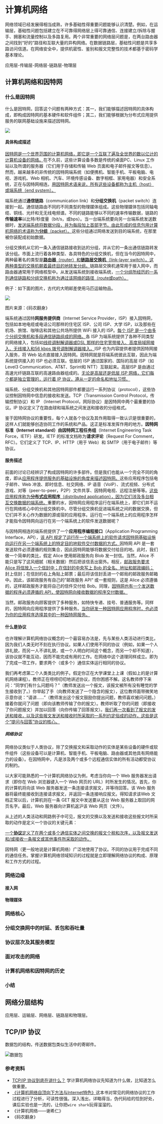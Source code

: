 # 计算机网络

网络领域已经发展得相当成熟，许多基础性得重要问题能够认识清楚。例如，在运输层，基础性问题包括建立在不可靠得网络层上得可靠通信、连接建立/拆除与握手、拥塞和流量控制以及多路复用。两个非常重要的网络层问题是，在两台路由器之间找到“好的”路径和互联大量的异构网络。在数据链路层，基础性问题是共享多路访问信道。在网络安全中，提供机密性、鉴别和报文完整性的技术都基于密码学基本理论。

应用层-传输层-网络层-链路层-物理层

## 计算机网络和因特网

### 什么是因特网

什么是因特网，回答这个问题有两种方式：其一，我们能够描述因特网的具体构成，即构成因特网的基本硬件和软件组件；其二，我们能够根据为分布式应用提供服务的联网基础设施来描述因特网。

![](../.vuepress/public/images/internet-component.png)

#### 具体构成描述

<u>因特网是一个世界范围的计算机网络，即它是一个互联了遍及全世界的数以亿计的计算机设备的网络。</u>在不久前，这些计算设备多数是传统的桌面PC、Linux 工作站以及所谓的服务器（它们用于存储和传输 Web 页面和电子邮件报文等信息）。然而，越来越多的非传统的因特网端系统（如便携机、智能手机、平板电脑、电视、游戏机、Web 相机、汽车、环境传感设备、数字相框、家用电器）和安全系统，正在与因特网相连。<u>用因特网术语来说，所有这些设备都称为主机（host）或端系统（end system）。</u>

端系统通过**通信链路**（communication link）和**分组交换机**（packet switch）连接到一起。通信链路由不同的不同类型的物理媒体组成。这些物理媒体包括同轴电缆、铜线、光纤和无无线电频谱。不同的链路能够以不同的速率传输数据，链路的**传输速率**以比特/秒度量（bit/s，或bps）。当一台端系统要向另一台端系统发送数据时，<u>发送端系统将数据分段，并为每段加上首部字节。由此形成的信息包用计算机网络的术语称为**分组**（packet）。</u>这些分组通过网络发送到目的端系统，在那里被你装配成初始数据。

分组交换机从它的一条入通信链路接收到达的分组，并从它的一条出通信链路转发该分组。市面上流行着各种类型、各具特色的分组交换机，但在当今的因特网中，两种最著名的类型是<u>**路由器**（router）和**链路层交换机**（link-layer switch）。这两种类型的交换机朝着最终目的地转发分组。</u>链路层交换机通常用于接入网中，而路由器通常用于网络核型中。从发送端系统到接收端系统，<u>一个分组所经历的一系列通信链路和分组交换机称为通过该网络的路径（route或path）。</u>

例子：如下面的图片，古代的大明邮差使用马匹运输物品。

![](../.vuepress/public/images/tcp-ip-visualization.png)

图片来源：《码农翻身》

端系统通过因特**网服务提供商**（Internet Service Provider，ISP）接入因特网，包括如本地电缆或电话公司那样的住宅区 ISP、公司 ISP、大学 ISP，以及那些在机场、旅馆、咖啡店和其他公共场所提供 WiFi 接入的 ISP。<u>每个 ISP 是一个由多个分组交换机和多段通信链路组成的网络。</u>各 ISP 为端系统提供了各种不同类型的网络接入，包括如<u>线缆调制解调器或DSL 那样的住宅宽带接入、高度局域网接入、无线接入和56 kbps 拨号调制解调器接入。</u>ISP 也为内容提供者提供因特网接入服务，将 Web 站点直接接入因特网。因特网就是将端系统彼此互联，因此为端系统提供接入的 ISP 也必须互联。低层的 ISP 通过国家的、国际的高层 ISP（如 Level3 Communication、AT&T、Sprint和 NTT）互联起来。高层ISP 是由通过高速光纤链路互联的高速路由器组成的。<u>无论是高层还是低层 ISP 网络，它们每个都是独立管理的，运行着 IP 协议，遵从一定的命名和地址习惯。</u>

端系统、分组交换机和其他因特网部件都要运行一系列协议（protocol），这些协议控制因特网中信息的接收和发送。TCP（Transmission Control Protocol，传输控制协议）和 IP （Internet Protocol，网际协议）是因特网中两个最重要的协议。IP 协议定义了在路由球和端系统之间发送和接收的分组格式。

鉴于因特网协议的重要性，每个人就各个协议及其作用取得一致认识是很重要的，这样人们就能够创造协同工作的系统和产品。这正是标准发挥作用的地方。**因特网标准（Internet standard）**由**因特网工程任务组**（Internet Engineering Task Force，IETF）研发。IETF 的标准文档称为**请求评论**（Request For Comment，RFC）。它们定义了 TCP、IP、HTTP（用于 Web）和 SMTP（用于电子邮件）等协议。

#### 服务描述

前面的讨论已经辨识了构成因特网的许多部件。但是我们也能从一个完全不同的角度，即从<u>应用程序提供服务的基础设施的角度来描述因特网。</u>这些应用程序包括电子邮件、Web 冲浪、即时信息、社交网络、IP 语音（VoIP）、流式视频、分布式游戏、对等（peer-to-peer，P2P）文件共享、因特网电视、远程注册等等。<u>这些应用程序称为**分布式应用程序**（distributed application），因为它们涉及多台相互交换数据的端系统。</u>重要的水，因特网应用程序运行在端系统上，即它们并不运行在网络核心中的分组交换机中。尽管分组交换机促进端系统之间的数据交换，但它们并不关心作为数据的源或宿的应用程序。运行在一个端系统上的应用程序怎样才能指令因特网向运行在另一个端系统上的软件发送数据呢？

与因特网相连的端系统提供了一个**应用程序编程接口**（Application Programming Interface，API），<u>该 API 规定了运行在一个端系统上的软件请求因特网基础设施向运行在另一个端系统上的特定目的地软件交付数据的方式。</u>因特网 API 是一套发送软件必须遵循的规则集合，因此因特网能够将数据交付给目的地。此时，我们做一个简单的类比，假定 Alice 使用邮政服务向 Blob 发一封信。当然，Alice 不能只是写了这风细腻（相关数据）然后把该信丢出窗外。相反，<u>邮政服务要求 Alice 将信放入一个信封中；在信封的中央写上 Bob 的全名、地址和邮政编码；</u>封上信封；在信封的右上角贴上邮票；最后将该信封丢进一个邮局的邮政服务邮箱中。因此，该邮政服务有自己的”邮政服务 API“ 或一套规则，这是 Alice 必须遵循的，这样邮政服务才能将自己的信件交付给 Bob。同理，<u>因特网也有一个发送数据的程序必须遵循的 API，使因特网向接收数据的程序交付数据。</u>

当然，邮政服务向顾客提供了多种服务，如特快专递、挂号、普通服务等。同样的，因特网向应用程序提供了多种服务。<u>当你研发一种因特网应用程序时，也必须为你的应用程序选择其中的一种因特网服务。</u>

#### 什么是协议

也许理解计算机网络协议概念的一个最容易办法是，先与某些人类活动进行类比，因为我们人类无时不刻在执行协议。如果人们使用不同的协议（例如，如果一个人讲礼貌，而另一人不讲礼貌，或一个人明白时间这个概念，而另一个却不知道），该协议就不能互动，因而不能完成有用的工作。在网络中这个道理同样成立。即为了完成一项工作，要求两个（或多个）通信实体运行相同的协议。

我们再考虑第二个人类类比的例子。假定你正在大学课堂上上课（假如上的是计算机网络课程）。教师正在唠唠叨叨地讲述协议，而你困惑不解。这名教师停下来问：“同学们有什么问题吗？”（教师发送出一个报文，该报文被所有没有睡觉的学生接收到了。）你举起了手（向教师发送了一个隐含的报文），这位教师面带微笑地示意你说：“请讲......”（教师发出这个报文鼓励你提出问题，教师喜欢被问问题。）接着你就问了问题（即向该教师传输了你的报文）。教师听取了你的问题（即接收了你问题报文）并加以回答（向你传输了回答报文）。<u>我们再一次看到了报文的发送和接收，以及这些报文发送和接收时所采取的一系列约定俗成的动作，这些是这个“提问与回答”协议的核心。</u>

##### 网络协议

网络协议类似于人类协议，除了交换报文和采取动作的实体是某些设备的硬件或软件组件（这些设备可以是计算机、智能手机、平板电脑、路由器或其他具有网络能力的设备）。在因特网中，凡是涉及两个或多个远程通信实体的所有活动都受协议的制约。

以大家可能熟悉的一个计算机网络协议为例，考虑当你向一个 Web 服务器发出请求（即你在 Web 浏览器键入一个 Web 网页的 URL）时所发生的情况。首先，你的计算机将向该 Web 服务器发送一条连接请求报文，并等待回答。该 Web 服务器将最终能接收到连接请求报文，并返回一条连接响应报文。得知请求该Web 文档正常以后，计算机则在一条 GET 报文中发送要从这台 Web 服务器上取回的网页名字。最后，Web 服务器向计算机返沪该 Web 网页（文件）。

从上述的人类活动和网路例子中可见，报文的交换以及发送和接收这些报文时所采取的动作是定义一个协议的关键元素：

<u>一个**协议**定义了在两个或多个通信实体之间交换的报文个税和次序，以及报文发送和/或接收一条报文或其他事件所采取的动作。</u>

因特网（更一般地说是计算机网络）广泛地使用了协议。不同的协议用于完成不同的通信任务。掌握计算机网络领域知识的过程就是立即理解网络协议的构成、原理和工作方式的过程。

### 网络边缘

#### 接入网

#### 物理媒体

### 网络核心

### 分组交换网中的时延、丢包和吞吐量

### 协议层次及其服务模型

### 面对攻击的网络

### 计算机网络和因特网的历史

### 小结

## 网络分层结构

应用层、运输层、网络层、链路层和物理层。

## TCP/IP 协议

数据包的结构，传送数据包类似生活中的寄邮件。

![数据包](../.vuepress/public/images/data-package.png)

### 参考资料

- [TCP/IP 协议到底在讲什么？](https://www.zhihu.com/question/51074319/answer/124733136) 学计算机网络协议先知道为什么做，比知道怎么做重要。
- [《计算机网络自顶向下方法与Internet特色》](https://book.douban.com/subject/1116437/)这本书对常见的网络协议的工作过程进行了分析，可读性很强。深入浅出，详略得当，伪代码给的恰到好处，课后实验也是一流的，让你把`wire shark`玩得溜溜的。
- 《计算机网络——谢希仁》
- 《码农翻身》
